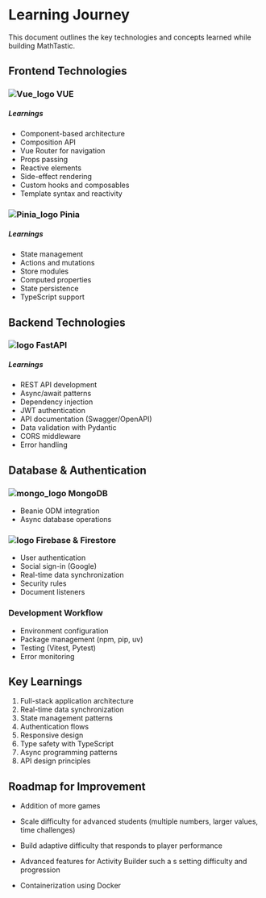 
# Learning Journey

This document outlines the key technologies and concepts learned while building MathTastic.

## Frontend Technologies
### ![Vue_logo](https://avatars.githubusercontent.com/u/6128107?s=50&v=4) VUE

##### Learnings
- Component-based architecture
- Composition API 
- Vue Router for navigation
- Props passing
- Reactive elements
- Side-effect rendering
- Custom hooks and composables
- Template syntax and reactivity

### ![Pinia_logo](https://avatars.githubusercontent.com/u/82210087?s=50&v=4)  Pinia


##### Learnings
- State management
- Actions and mutations
- Store modules
- Computed properties
- State persistence
- TypeScript support

## Backend Technologies 
### ![logo](https://avatars.githubusercontent.com/u/156354296?s=50&v=4) FastAPI

##### Learnings
- REST API development
- Async/await patterns
- Dependency injection
- JWT authentication
- API documentation (Swagger/OpenAPI)
- Data validation with Pydantic
- CORS middleware
- Error handling

## Database & Authentication

### ![mongo_logo](https://avatars.githubusercontent.com/u/45120?s=48&v=4) MongoDB
- Beanie ODM integration
- Async database operations

### ![logo](https://avatars.githubusercontent.com/u/1335026?s=50&v=4)   Firebase & Firestore 
- User authentication
- Social sign-in (Google)
- Real-time data synchronization
- Security rules
- Document listeners

### Development Workflow
- Environment configuration
- Package management (npm, pip, uv)
- Testing (Vitest, Pytest)
- Error monitoring


## Key Learnings
1. Full-stack application architecture
2. Real-time data synchronization
3. State management patterns
4. Authentication flows
5. Responsive design
6. Type safety with TypeScript
7. Async programming patterns
8. API design principles

## Roadmap for Improvement

- Addition of more games 

- Scale difficulty for advanced students (multiple numbers, larger values, time challenges)

- Build adaptive difficulty that responds to player performance

- Advanced features for Activity Builder such a s setting difficulty and progression

- Containerization using Docker
